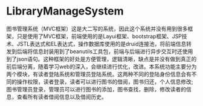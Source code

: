 # LibraryManageSystem
图书管理系统（MVC框架）这是大二写的系统，因此这个系统并没有用到很多框架，只是使用了MVC框架，前端使用的是Layui框架、bootstrap框架、JSP技术、JSTL表达式和EL表达式，操作数据库使用的是druid连接池，将前端信息转发到后端将信息封装用到了beanutils工具包，前端与后端进行异步交互时还使用到了json语句。这种框架的好处是方便管理，逻辑清晰，缺点是并没有做到真正的前后端分离，随着学习web的深入，会继续进行优化，改进。本系统功能主要分为两个模块，有读者登陆系统和管理员登陆系统。这两种不同的登陆身份信息会有不同的操作权限，读者登录，读者可以进行图书的借阅，图书归还，个人信息修改;图书管理员登录，管理员可以进行图书的添加，图书查找，删除，修改读者的信息，查看所有读者借阅信息以及借阅历史。
